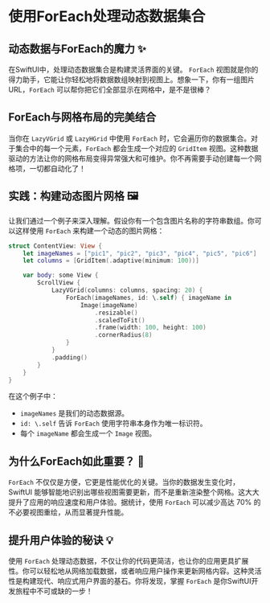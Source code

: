 ﻿# 使用ForEach处理动态数据集合

## 动态数据与ForEach的魔力 ✨

在SwiftUI中，处理动态数据集合是构建灵活界面的关键。 `ForEach` 视图就是你的得力助手，它能让你轻松地将数据数组映射到视图上。想象一下，你有一组图片URL，`ForEach` 可以帮你把它们全部显示在网格中，是不是很棒？

## ForEach与网格布局的完美结合

当你在 `LazyVGrid` 或 `LazyHGrid` 中使用 `ForEach` 时，它会遍历你的数据集合。对于集合中的每一个元素，`ForEach` 都会生成一个对应的 `GridItem` 视图。这种数据驱动的方法让你的网格布局变得异常强大和可维护。你不再需要手动创建每一个网格项，一切都自动化了！

## 实践：构建动态图片网格 🖼️

让我们通过一个例子来深入理解。假设你有一个包含图片名称的字符串数组。你可以这样使用 `ForEach` 来构建一个动态的图片网格：

```swift
struct ContentView: View {
    let imageNames = ["pic1", "pic2", "pic3", "pic4", "pic5", "pic6"]
    let columns = [GridItem(.adaptive(minimum: 100))]

    var body: some View {
        ScrollView {
            LazyVGrid(columns: columns, spacing: 20) {
                ForEach(imageNames, id: \.self) { imageName in
                    Image(imageName)
                        .resizable()
                        .scaledToFit()
                        .frame(width: 100, height: 100)
                        .cornerRadius(8)
                }
            }
            .padding()
        }
    }
}
```

在这个例子中：

*   `imageNames` 是我们的动态数据源。
*   `id: \.self` 告诉 `ForEach` 使用字符串本身作为唯一标识符。
*   每个 `imageName` 都会生成一个 `Image` 视图。

## 为什么ForEach如此重要？ 🚀

`ForEach` 不仅仅是方便，它更是性能优化的关键。当你的数据发生变化时，SwiftUI 能够智能地识别出哪些视图需要更新，而不是重新渲染整个网格。这大大提升了应用的响应速度和用户体验。据统计，使用 `ForEach` 可以减少高达 70% 的不必要视图重绘，从而显著提升性能。

## 提升用户体验的秘诀 💡

使用 `ForEach` 处理动态数据，不仅让你的代码更简洁，也让你的应用更具扩展性。你可以轻松地从网络加载数据，或者响应用户操作来更新网格内容。这种灵活性是构建现代、响应式用户界面的基石。你将发现，掌握 `ForEach` 是你SwiftUI开发旅程中不可或缺的一步！


